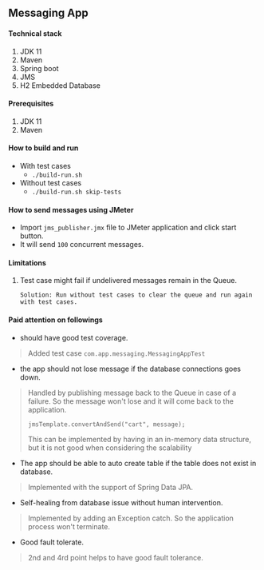 ## Messaging App 

#### Technical stack

1. JDK 11
1. Maven
1. Spring boot
1. JMS
1. H2 Embedded Database

#### Prerequisites

1. JDK 11
1. Maven

#### How to build and run

* With test cases
    * `./build-run.sh`
* Without test cases
    * `./build-run.sh skip-tests`
    
#### How to send messages using JMeter

* Import `jms_publisher.jmx` file to JMeter application and click start button.
* It will send `100` concurrent messages.

#### Limitations

1. Test case might fail if undelivered messages remain in the Queue. 

    `Solution: Run without test cases to clear the queue and run again with test cases.`
   
#### Paid attention on followings

* should have good test coverage.

> Added test case `com.app.messaging.MessagingAppTest`

* the app should not lose message if the database connections goes down.

> Handled by publishing message back to the Queue in case of a failure. So the message won't lose and it will come back to the application.
> 
> `jmsTemplate.convertAndSend("cart", message);`
>
> This can be implemented by having in an in-memory data structure, but it is not good when considering the scalability

* The app should be able to auto create table if the table does not exist in database.

> Implemented with the support of Spring Data JPA.

* Self-healing from database issue without human intervention.

> Implemented by adding an Exception catch. So the application process won't terminate.

* Good fault tolerate.

> 2nd and 4rd point helps to have good fault tolerance.